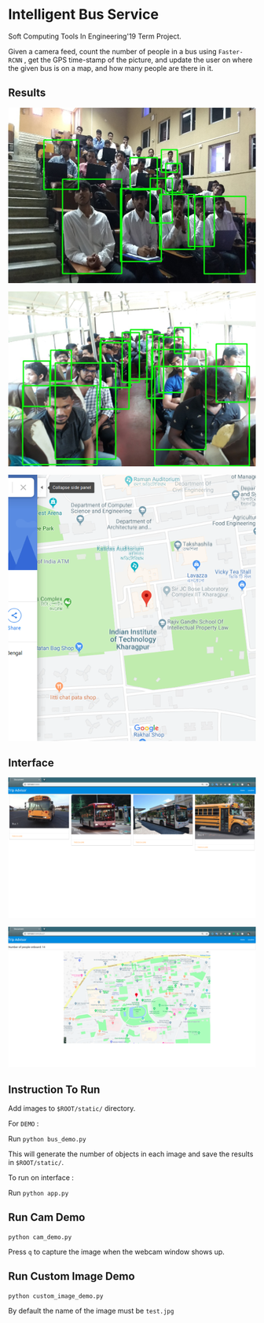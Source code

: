 # Intelligent Bus Service

Soft Computing Tools In Engineering'19 Term Project.

Given a camera feed, count the number of people in a bus using `Faster-RCNN` , get the GPS time-stamp of the picture, and update the user on where the given bus is on a map, and how many people are there in it.

## Results

![Class Detection](custom_detected.jpg)

![Bus Detection](static/bus1_detected.jpg)

![Location](map.png)

## Interface

![Interface Home](static/interface.png)

![Interface Map](static/interface_map.png)

## Instruction To Run

Add images to `$ROOT/static/` directory.

For `DEMO` : 

Run `python bus_demo.py`

This will generate the number of objects in each image and save the results in `$ROOT/static/`.

To run on interface : 

Run `python app.py`

## Run Cam Demo

`python cam_demo.py`

Press `q` to capture the image when the webcam window shows up.

## Run Custom Image Demo

`python custom_image_demo.py`

By default the name of the image must be `test.jpg`